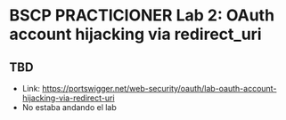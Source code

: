 # BSCP PRACTICIONER Lab 2: OAuth account hijacking via redirect_uri

## TBD
- Link: https://portswigger.net/web-security/oauth/lab-oauth-account-hijacking-via-redirect-uri
- No estaba andando el lab